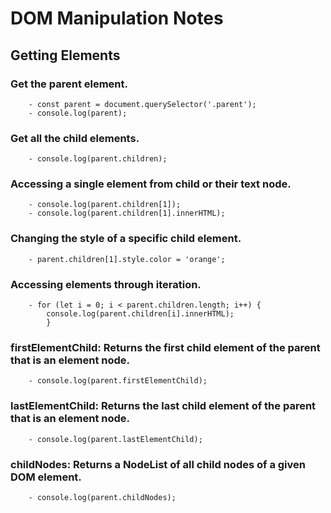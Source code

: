 # DOM Manipulation Notes

## Getting Elements

### Get the parent element.  
        - const parent = document.querySelector('.parent');  
        - console.log(parent);

### Get all the child elements.  
        - console.log(parent.children);

### Accessing a single element from child or their text node.  
        - console.log(parent.children[1]);  
        - console.log(parent.children[1].innerHTML);

### Changing the style of a specific child element.  
        - parent.children[1].style.color = 'orange';  
    
### Accessing elements through iteration.  
        - for (let i = 0; i < parent.children.length; i++) {  
            console.log(parent.children[i].innerHTML);  
            }
 
### firstElementChild: Returns the first child element of the parent that is an element node.  
        - console.log(parent.firstElementChild);

### lastElementChild: Returns the last child element of the parent that is an element node.  
        - console.log(parent.lastElementChild);

### childNodes: Returns a NodeList of all child nodes of a given DOM element.  
        - console.log(parent.childNodes);
